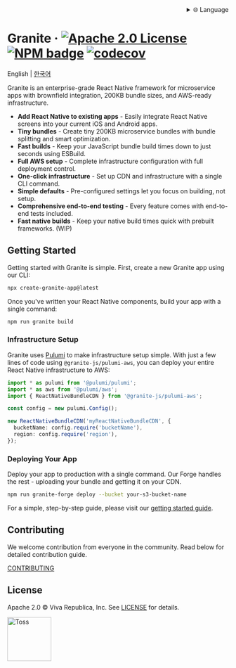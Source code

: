 
<div align="right">
  <details>
    <summary >🌐 Language</summary>
    <div>
      <div align="center">
        <a href="https://openaitx.github.io/view.html?user=toss&project=granite&lang=en">English</a>
        | <a href="https://openaitx.github.io/view.html?user=toss&project=granite&lang=zh-CN">简体中文</a>
        | <a href="https://openaitx.github.io/view.html?user=toss&project=granite&lang=zh-TW">繁體中文</a>
        | <a href="https://openaitx.github.io/view.html?user=toss&project=granite&lang=ja">日本語</a>
        | <a href="https://openaitx.github.io/view.html?user=toss&project=granite&lang=ko">한국어</a>
        | <a href="https://openaitx.github.io/view.html?user=toss&project=granite&lang=hi">हिन्दी</a>
        | <a href="https://openaitx.github.io/view.html?user=toss&project=granite&lang=th">ไทย</a>
        | <a href="https://openaitx.github.io/view.html?user=toss&project=granite&lang=fr">Français</a>
        | <a href="https://openaitx.github.io/view.html?user=toss&project=granite&lang=de">Deutsch</a>
        | <a href="https://openaitx.github.io/view.html?user=toss&project=granite&lang=es">Español</a>
        | <a href="https://openaitx.github.io/view.html?user=toss&project=granite&lang=it">Itapano</a>
        | <a href="https://openaitx.github.io/view.html?user=toss&project=granite&lang=ru">Русский</a>
        | <a href="https://openaitx.github.io/view.html?user=toss&project=granite&lang=pt">Português</a>
        | <a href="https://openaitx.github.io/view.html?user=toss&project=granite&lang=nl">Nederlands</a>
        | <a href="https://openaitx.github.io/view.html?user=toss&project=granite&lang=pl">Polski</a>
        | <a href="https://openaitx.github.io/view.html?user=toss&project=granite&lang=ar">العربية</a>
        | <a href="https://openaitx.github.io/view.html?user=toss&project=granite&lang=fa">فارسی</a>
        | <a href="https://openaitx.github.io/view.html?user=toss&project=granite&lang=tr">Türkçe</a>
        | <a href="https://openaitx.github.io/view.html?user=toss&project=granite&lang=vi">Tiếng Việt</a>
        | <a href="https://openaitx.github.io/view.html?user=toss&project=granite&lang=id">Bahasa Indonesia</a>
      </div>
    </div>
  </details>
</div>

# Granite &middot; [![Apache 2.0 License](https://img.shields.io/badge/license-Apache-blue.svg)](https://github.com/toss/slash/blob/main/LICENSE) [![NPM badge](https://img.shields.io/npm/v/@granite-js/react-native?logo=npm)](https://www.npmjs.com/package/@granite-js/react-native) [![codecov](https://codecov.io/gh/toss/granite/graph/badge.svg?token=LCP519I5BN)](https://codecov.io/gh/toss/granite)

English | [한국어](https://github.com/toss/granite/blob/main/README-ko_kr.md)

Granite is an enterprise-grade React Native framework for microservice apps with brownfield integration, 200KB bundle sizes, and AWS-ready infrastructure.

- **Add React Native to existing apps** - Easily integrate React Native screens into your current iOS and Android apps.
- **Tiny bundles** - Create tiny 200KB microservice bundles with bundle splitting and smart optimization.
- **Fast builds** - Keep your JavaScript bundle build times down to just seconds using ESBuild.
- **Full AWS setup** - Complete infrastructure configuration with full deployment control.
- **One-click infrastructure** - Set up CDN and infrastructure with a single CLI command.
- **Simple defaults** - Pre-configured settings let you focus on building, not setup.
- **Comprehensive end-to-end testing** - Every feature comes with end-to-end tests included.
- **Fast native builds** - Keep your native build times quick with prebuilt frameworks. (WIP)

## Getting Started

Getting started with Granite is simple. First, create a new Granite app using our CLI:

```sh
npx create-granite-app@latest
```

Once you've written your React Native components, build your app with a single command:

```sh
npm run granite build
```

### Infrastructure Setup

Granite uses [Pulumi](https://www.pulumi.com/) to make infrastructure setup simple. With just a few lines of code using `@granite-js/pulumi-aws`, you can deploy your entire React Native infrastructure to AWS:

```typescript
import * as pulumi from '@pulumi/pulumi';
import * as aws from '@pulumi/aws';
import { ReactNativeBundleCDN } from '@granite-js/pulumi-aws';

const config = new pulumi.Config();

new ReactNativeBundleCDN('myReactNativeBundleCDN', {
  bucketName: config.require('bucketName'),
  region: config.require('region'),
});
```

### Deploying Your App

Deploy your app to production with a single command. Our Forge handles the rest - uploading your bundle and getting it on your CDN.

```sh
npm run granite-forge deploy --bucket your-s3-bucket-name
```

For a simple, step-by-step guide, please visit our [getting started guide](https://granite.run/guides/quick-start/create-your-app.html).

## Contributing

We welcome contribution from everyone in the community. Read below for detailed contribution guide.

[CONTRIBUTING](https://github.com/toss/granite/blob/main/.github/CONTRIBUTING.md)

## License

Apache 2.0 © Viva Republica, Inc. See [LICENSE](./LICENSE) for details.

<a title="Toss" href="https://toss.im">
  <picture>
    <source media="(prefers-color-scheme: dark)" srcset="https://static.toss.im/logos/png/4x/logo-toss-reverse.png">
    <img alt="Toss" src="https://static.toss.im/logos/png/4x/logo-toss.png" width="100">
  </picture>
</a>
